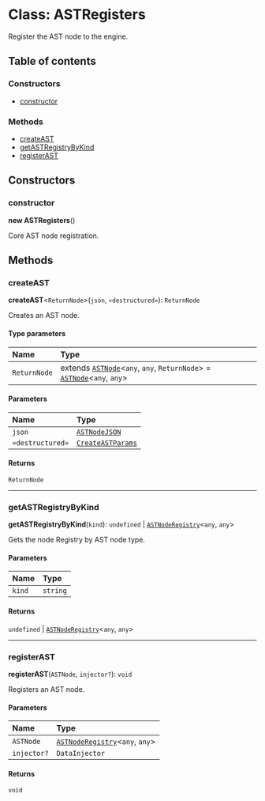 # Class: ASTRegisters

Register the AST node to the engine.

## Table of contents

### Constructors

* [constructor](/auto-docs/variable-plugin/classes/ASTRegisters.md#constructor)

### Methods

* [createAST](/auto-docs/variable-plugin/classes/ASTRegisters.md#createast)
* [getASTRegistryByKind](/auto-docs/variable-plugin/classes/ASTRegisters.md#getastregistrybykind)
* [registerAST](/auto-docs/variable-plugin/classes/ASTRegisters.md#registerast)

## Constructors

### constructor

**new ASTRegisters**()

Core AST node registration.

## Methods

### createAST

**createAST**<`ReturnNode`>(`json`, `«destructured»`): `ReturnNode`

Creates an AST node.

#### Type parameters

| Name | Type |
| :------ | :------ |
| `ReturnNode` | extends [`ASTNode`](/auto-docs/variable-plugin/classes/ASTNode.md)<`any`, `any`, `ReturnNode`> = [`ASTNode`](/auto-docs/variable-plugin/classes/ASTNode.md)<`any`, `any`> |

#### Parameters

| Name | Type |
| :------ | :------ |
| `json` | [`ASTNodeJSON`](/auto-docs/variable-plugin/interfaces/ASTNodeJSON.md) |
| `«destructured»` | [`CreateASTParams`](/auto-docs/variable-plugin/interfaces/CreateASTParams.md) |

#### Returns

`ReturnNode`

***

### getASTRegistryByKind

**getASTRegistryByKind**(`kind`): `undefined` | [`ASTNodeRegistry`](/auto-docs/variable-plugin/interfaces/ASTNodeRegistry.md)<`any`, `any`>

Gets the node Registry by AST node type.

#### Parameters

| Name | Type |
| :------ | :------ |
| `kind` | `string` |

#### Returns

`undefined` | [`ASTNodeRegistry`](/auto-docs/variable-plugin/interfaces/ASTNodeRegistry.md)<`any`, `any`>

***

### registerAST

**registerAST**(`ASTNode`, `injector?`): `void`

Registers an AST node.

#### Parameters

| Name | Type |
| :------ | :------ |
| `ASTNode` | [`ASTNodeRegistry`](/auto-docs/variable-plugin/interfaces/ASTNodeRegistry.md)<`any`, `any`> |
| `injector?` | `DataInjector` |

#### Returns

`void`
